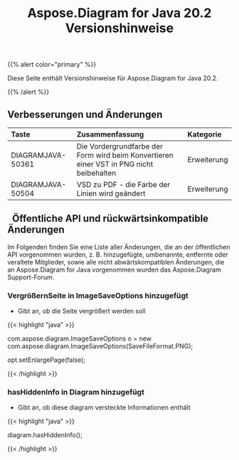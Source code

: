 ﻿---
title: Aspose.Diagram for Java 20.2 Versionshinweise
type: docs
weight: 60
url: /de/java/aspose-diagram-for-java-20-2-release-notes/
---
{{% alert color="primary" %}} 

Diese Seite enthält Versionshinweise für Aspose.Diagram for Java 20.2.

{{% /alert %}} 
## **Verbesserungen und Änderungen**

|**Taste**|**Zusammenfassung**|**Kategorie**|
|:- |:- |:- |
|DIAGRAMJAVA-50361|Die Vordergrundfarbe der Form wird beim Konvertieren einer VST in PNG nicht beibehalten|Erweiterung|
|DIAGRAMJAVA-50504|VSD zu PDF - die Farbe der Linien wird geändert|Erweiterung|
## ` `**Öffentliche API und rückwärtsinkompatible Änderungen**
Im Folgenden finden Sie eine Liste aller Änderungen, die an der öffentlichen API vorgenommen wurden, z. B. hinzugefügte, umbenannte, entfernte oder veraltete Mitglieder, sowie alle nicht abwärtskompatiblen Änderungen, die an Aspose.Diagram for Java vorgenommen wurden das Aspose.Diagram Support-Forum.
### **VergrößernSeite in ImageSaveOptions hinzugefügt**
- Gibt an, ob die Seite vergrößert werden soll

{{< highlight "java" >}}

 com.aspose.diagram.ImageSaveOptions o = new com.aspose.diagram.ImageSaveOptions(SaveFileFormat.PNG);

opt.setEnlargePage(false);

{{< /highlight >}}
### **hasHiddenInfo in Diagram hinzugefügt**
- Gibt an, ob diese diagram versteckte Informationen enthält

{{< highlight "java" >}}

 diagram.hasHiddenInfo();

{{< /highlight >}}




